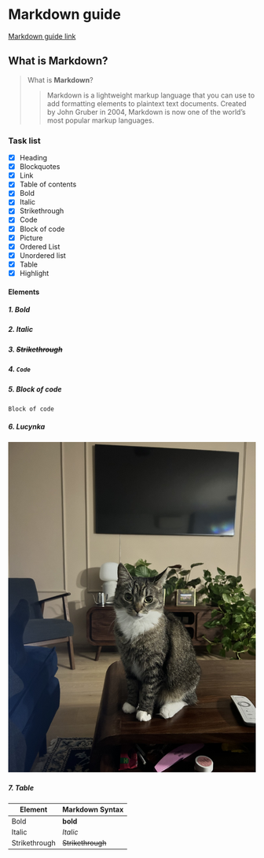 #  Markdown guide<!-- omit in toc -->

[Markdown guide link](https://www.markdownguide.org)

## What is Markdown?
>What is **Markdown**? 
>>Markdown is a lightweight markup language that you can use to add formatting elements to plaintext text documents. Created by John Gruber in 2004, Markdown is now one of the world’s most popular markup languages.

### Task list

- [x] Heading
- [x] Blockquotes
- [x] Link
- [x] Table of contents 
- [x] Bold
- [x] Italic
- [x] Strikethrough
- [x] Code
- [x] Block of code
- [x] Picture
- [x] Ordered List
- [x] Unordered list
- [x] Table
- [x] Highlight
  
#### Elements
##### 1. **Bold** 

##### 2. *Italic*

##### 3. ~~Strikethrough~~

##### 4. `Code`

##### 5.  Block of code
```
Block of code 
```
##### 6. Lucynka
   
   ![Lucynka](Lucynka.jpeg)

##### 7. Table
   
|Element|Markdown Syntax|
|------------|-------------|
|Bold| **bold**| 
|Italic| *Italic* | 
|Strikethrough| ~~Strikethrough~~ | 


 



